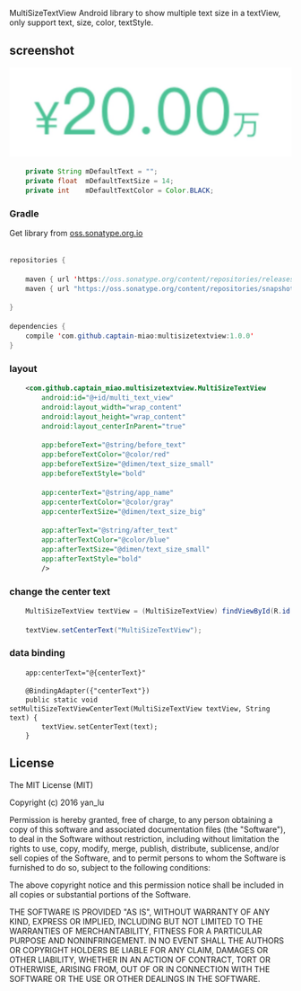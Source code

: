 MultiSizeTextView
Android library to show multiple text size in a textView, only support text, size, color, textStyle.

## screenshot
![screenshot_mutil_size](https://raw.githubusercontent.com/captain-miao/me.github.com/master/jpg/screenshot_mutil_size.jpg  "screenshot_mutil_size")



```java
    private String mDefaultText = "";
    private float  mDefaultTextSize = 14;
    private int    mDefaultTextColor = Color.BLACK;
```
### Gradle
Get library from  [oss.sonatype.org.io](https://oss.sonatype.org/content/repositories/snapshots)
```java

repositories {

    maven { url 'https://oss.sonatype.org/content/repositories/releases' }
    maven { url "https://oss.sonatype.org/content/repositories/snapshots" }

}

dependencies {
    compile 'com.github.captain-miao:multisizetextview:1.0.0'
}

```
### layout
```xml
    <com.github.captain_miao.multisizetextview.MultiSizeTextView
        android:id="@+id/multi_text_view"
        android:layout_width="wrap_content"
        android:layout_height="wrap_content"
        android:layout_centerInParent="true"

        app:beforeText="@string/before_text"
        app:beforeTextColor="@color/red"
        app:beforeTextSize="@dimen/text_size_small"
        app:beforeTextStyle="bold"
        
        app:centerText="@string/app_name"
        app:centerTextColor="@color/gray"
        app:centerTextSize="@dimen/text_size_big"

        app:afterText="@string/after_text"
        app:afterTextColor="@color/blue"
        app:afterTextSize="@dimen/text_size_small"
        app:afterTextStyle="bold"
        />
```
### change the center text
```java
    MultiSizeTextView textView = (MultiSizeTextView) findViewById(R.id.multi_text_view);

    textView.setCenterText("MultiSizeTextView");
```

### data binding
```
    app:centerText="@{centerText}"

    @BindingAdapter({"centerText"})
    public static void setMultiSizeTextViewCenterText(MultiSizeTextView textView, String text) {
        textView.setCenterText(text);
    }
```

## License
The MIT License (MIT)

Copyright (c) 2016 yan_lu

Permission is hereby granted, free of charge, to any person obtaining a copy
of this software and associated documentation files (the "Software"), to deal
in the Software without restriction, including without limitation the rights
to use, copy, modify, merge, publish, distribute, sublicense, and/or sell
copies of the Software, and to permit persons to whom the Software is
furnished to do so, subject to the following conditions:

The above copyright notice and this permission notice shall be included in all
copies or substantial portions of the Software.

THE SOFTWARE IS PROVIDED "AS IS", WITHOUT WARRANTY OF ANY KIND, EXPRESS OR
IMPLIED, INCLUDING BUT NOT LIMITED TO THE WARRANTIES OF MERCHANTABILITY,
FITNESS FOR A PARTICULAR PURPOSE AND NONINFRINGEMENT. IN NO EVENT SHALL THE
AUTHORS OR COPYRIGHT HOLDERS BE LIABLE FOR ANY CLAIM, DAMAGES OR OTHER
LIABILITY, WHETHER IN AN ACTION OF CONTRACT, TORT OR OTHERWISE, ARISING FROM,
OUT OF OR IN CONNECTION WITH THE SOFTWARE OR THE USE OR OTHER DEALINGS IN THE
SOFTWARE.
